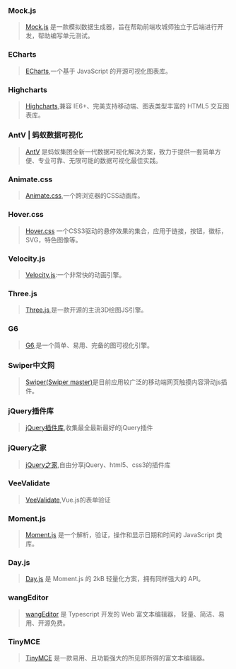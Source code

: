 ### Mock.js
>  [Mock.js](http://mockjs.com/) 是一款模拟数据生成器，旨在帮助前端攻城师独立于后端进行开发，帮助编写单元测试。

### ECharts
>  [ECharts](https://echarts.apache.org/zh/index.html),一个基于 JavaScript 的开源可视化图表库。

### Highcharts
>  [Highcharts](https://www.highcharts.com.cn/),兼容 IE6+、完美支持移动端、图表类型丰富的 HTML5 交互图表库。

### AntV | 蚂蚁数据可视化
>  [AntV](https://antv.gitee.io/zh) 是蚂蚁集团全新一代数据可视化解决方案，致力于提供一套简单方便、专业可靠、无限可能的数据可视化最佳实践。

### Animate.css
>  [Animate.css](https://animate.style/),一个跨浏览器的CSS动画库。

### Hover.css
>  [Hover.css](http://ianlunn.github.io/Hover/) 一个CSS3驱动的悬停效果的集合，应用于链接，按钮，徽标，SVG，特色图像等。

### Velocity.js
>  [Velocity.js](http://velocityjs.org/):一个非常快的动画引擎。

### Three.js
>  [Three.js](https://techbrood.com/threejs/docs/),是一款开源的主流3D绘图JS引擎。

### G6
>  [G6](https://g6.antv.vision/zh),是一个简单、易用、完备的图可视化引擎。

### Swiper中文网
>  [Swiper(Swiper master)](https://www.swiper.com.cn/)是目前应用较广泛的移动端网页触摸内容滑动js插件。

### jQuery插件库
>  [jQuery插件库](https://www.jq22.com/),收集最全最新最好的jQuery插件

### jQuery之家
>  [jQuery之家](http://www.htmleaf.com/),自由分享jQuery、html5、css3的插件库

### VeeValidate
>  [VeeValidate](https://vee-validate.logaretm.com/),Vue.js的表单验证

### Moment.js
>  [Moment.js](https://momentjs.com/) 是一个解析，验证，操作和显示日期和时间的 JavaScript 类库。

### Day.js
>  [Day.js](https://dayjs.gitee.io/zh-CN/) 是 Moment.js 的 2kB 轻量化方案，拥有同样强大的 API。

### wangEditor
>  [wangEditor](https://www.wangeditor.com/) 是 Typescript 开发的 Web 富文本编辑器， 轻量、简洁、易用、开源免费。

### TinyMCE
> [TinyMCE](http://tinymce.ax-z.cn/) 是一款易用、且功能强大的所见即所得的富文本编辑器。
